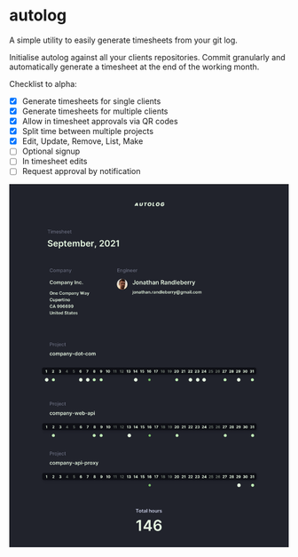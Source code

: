 # autolog

A simple utility to easily generate timesheets from your git log.

Initialise autolog against all your clients repositories. Commit granularly and automatically generate a timesheet at the end of the working month.

Checklist to alpha:
- [X] Generate timesheets for single clients
- [X] Generate timesheets for multiple clients
- [X] Allow in timesheet approvals via QR codes
- [X] Split time between multiple projects
- [X] Edit, Update, Remove, List, Make
- [ ] Optional signup
- [ ] In timesheet edits 
- [ ] Request approval by notification

![Timesheet example](./readme-assets/timesheet.png?raw=true "Timesheet example")
